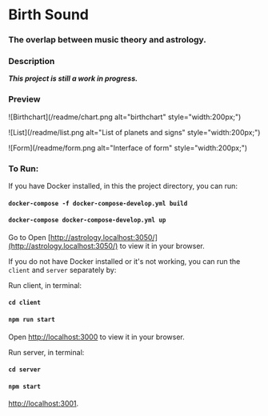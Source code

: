 # Birth Sound
### The overlap between music theory and astrology.

### Description

***This project is still a work in progress.***

### Preview
![Birthchart](/readme/chart.png alt="birthchart" style="width:200px;")

![List](/readme/list.png alt="List of planets and signs" style="width:200px;")

![Form](/readme/form.png alt="Interface of form" style="width:200px;")



### To Run:

If you have Docker installed, in this the project directory, you can run:

#### `docker-compose -f docker-compose-develop.yml build`
#### `docker-compose docker-compose-develop.yml up`
Go to Open [http://astrology.localhost:3050/](http://astrology.localhost:3050/) to view it in your browser.


If you do not have Docker installed or it's not working, you can run the `client` and `server` separately by:

Run client, in terminal:
#### `cd client`
#### `npm run start`
Open [http://localhost:3000](http://localhost:3000) to view it in your browser.

Run server, in terminal:
#### `cd server`
#### `npm start`
[http://localhost:3001](http://localhost:3001).
